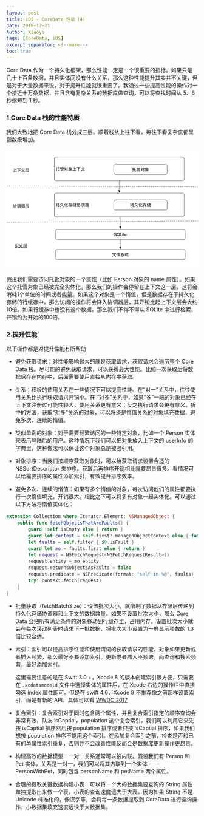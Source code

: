 ```yaml
---
layout: post
title: iOS - CoreData 性能（4）
date: 2018-12-21
Author: Xiaoye 
tags: [CoreData, iOS]
excerpt_separator: <!--more-->
toc: true
---
```


Core Data 作为一个持久化框架，那么性能一定是一个很重要的指标。如果只是几十上百条数据，并且实体间没有什么关系，那么这种性能提升其实并不关键，但是对于大量数据来说，对于提升性能就很重要了。我通过一些提高性能的操作对一个接近十万条数据，并且含有复杂关系的数据库做查询，可以将查找时间从 5、6秒缩短到 1 秒。

<!--more-->

### 1.Core Data 栈的性能特质

我们大致地把 Core Data 栈分成三层。顺着栈从上往下看，每往下看复杂度都呈指数级增加。 

![1.png](../images/2018-12-21-CoreData-性能-4/1.png)

假设我们需要访问托管对象的一个属性（比如 Person 对象的 name 属性）。如果这个托管对象已经被完全实体化，那么我们的操作会停留在上下文这一层。这将会消耗1个单位的时间或者能量。如果这个对象是一个惰值，但是数据存在于持久化存储的行缓存中，那么访问的操作将会降入协调器层，其开销比起上下文层会大约10倍。如果行缓存中也没有这个数据，那么我们不得不得从 SQLite 中进行检索，开销约为开始的100倍。 



### 2.提升性能

以下操作都是对提升性能有所帮助

* 避免获取请求：对性能影响最大的就是获取请求，获取请求会遍历整个 Core Data 栈。尽可能的避免获取请求，可以获得最大性能。比如一次获取后将数据保存在内存中，后面需要使用直接从内存中获取。

* 关系：积极的使用关系在一些情况下可以提高性能。在“对一”关系中，往往使用关系比执行获取请求开销小。在 “对多”关系中，如果“多”一端的对象已经在上下文注册过可能性较大，使用关系更有意义；反之执行请求会更有意义。折中的方法，获取“对多”关系的对象，可以将还是惰值关系的对象填充数据，避免多次、连续的惰值。 

* 类似单例的对象：对于需要频繁访问的一些特定对象，比如一个 Person 实体来表示登陆后的用户。这种情况下我们可以把对象放入上下文的 userInfo 的字典里，这种做法可以保证这个对象总是被强引用。 

* 对象排序：当我们按顺序获取对象时，可以给获取请求设置合适的 NSSortDescriptor 来排序。获取后再排序开销相比就要昂贵很多。看情况可以给需要排序的属性添加索引，有效提升排序效率。 

* 避免多次、连续的惰值：如果有多个惰值的对象，每次访问他们的属性都要执行一次惰值填充，开销很大。相比之下可以将多有对象一起实体化。可以通过以下方法将惰值实体化： 

```swift
extension Collection where Iterator.Element: NSManagedObject { 
	public func fetchObjectsThatAreFaults() { 
		guard !self.isEmpty else { return } 
		guard let context = self.first?.managedObjectContext else { fatalError("Managed object must have context") } 
		let faults = self.filter { $0.isFault } 
		guard let mo = faults.first else { return } 
		let request = NSFetchRequest<NSFetchRequestResult>() 
		request.entity = mo.entity 
		request.returnsObjectsAsFaults = false 
		request.predicate = NSPredicate(format: "self in %@", faults) 
		try! context.fetch(request) 
	}
}
```

* 批量获取（fetchBatchSize）：设置批次大小，就限制了数据从存储层传递到持久化存储协调器和上下文的数据数量。如果不设置批次大小，那么 Core Data 会把所有满足条件的对象移动到行缓存里，占用内存。设置批次大小就会在每次滚动列表时请求下一批数据，将批次大小设置为一屏显示项数的 1.3 倍比较合适。 

* 索引：索引可以提高排序性能和使用谓词的获取请求的性能。对象如果更新或者插入频繁，那么最好不要添加索引。更新或者插入不频繁，而查询和搜索频繁，最好添加索引。 

  这里需要注意的是在 Swift 3.0 +，Xcode 8 的版本创建索引很方便，只需要在 `.xcdatamodeld` 文件中选择实体的属性后，在 Xcode 右边的操作栏中直接勾选 index 属性即可。但是在 swift 4.0，Xcode 9 不推荐像之前那样设置索引，而是有新的 API，具体可以看 [WWDC 2017](https://developer.apple.com/videos/play/wwdc2017/210/)

* 复合索引：复合索引对于同时包含两个属性，并且复合索引指定的顺序查询会非常有效。队友 isCaptial，population 这个复合索引，我们可以利用它来先按 isCaptial 排序然后按 population 排序或者只按 isCaptial 排序，如果我们想按 population 排序不能用这个索引。在添加复合索引之前，检查是否和已有的单属性索引重复，否则并不会改善性能反而会是数据库更新操作更昂贵。 

* 构建高效的数据模型：一对一关系通常可以被内联。假设我们有 Person 和 Pet 实体，关系是一对一，我们可以将其内联到一个实体 —— PersonWithPet，同时包含 personName 和 petName 两个属性。 

* 合理的提取关键数据构建小表：可以将一个大的数据集要查询的 String 属性单独提取出来做一个表，小表的查询速度远大于大表。因为如果 String 不是 Unicode 标准化的，像汉字等，会将每一条数据提取到 CoreData 进行查询操作，小数据集填充速度远快于大数据集。 